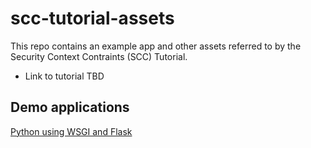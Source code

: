 # scc-tutorial-assets

This repo contains an example app and other assets referred to by the Security Context Contraints (SCC) Tutorial.

* Link to tutorial TBD

## Demo applications

[Python using WSGI and Flask](examples/mod-wsgi-test-app/README.md)

